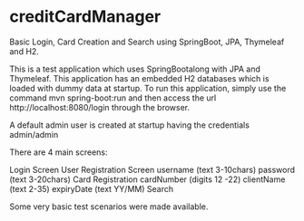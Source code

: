 # creditCardManager
Basic Login, Card Creation and Search using SpringBoot, JPA, Thymeleaf and H2.

This is a test application which uses SpringBootalong with JPA and Thymeleaf. This application has an embedded H2 databases which is loaded with dummy data at startup. To run this application, simply use the command mvn spring-boot:run and then access the url http://localhost:8080/login through the browser.

A default admin user is created at startup having the credentials admin/admin

There are 4 main screens:

Login Screen
User Registration Screen 
    username (text 3-10chars)
    password (text 3-20chars)
Card Registration
    cardNumber (digits 12 -22)
    clientName (text 2-35)
    expiryDate (text YY/MM)
Search

Some very basic test scenarios were made available.
      


